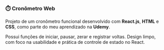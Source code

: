 <h3>⏱️ Cronômetro Web</h3>

<p>
  Projeto de um cronômetro funcional desenvolvido com <strong>React.js</strong>, <strong>HTML</strong> e <strong>CSS</strong>, como parte do meu aprendizado na <strong>Udemy</strong>.
</p>
<p>
  Possui funções de iniciar, pausar, zerar e registrar voltas. Design limpo, com foco na usabilidade e prática de controle de estado no React.
</p>
